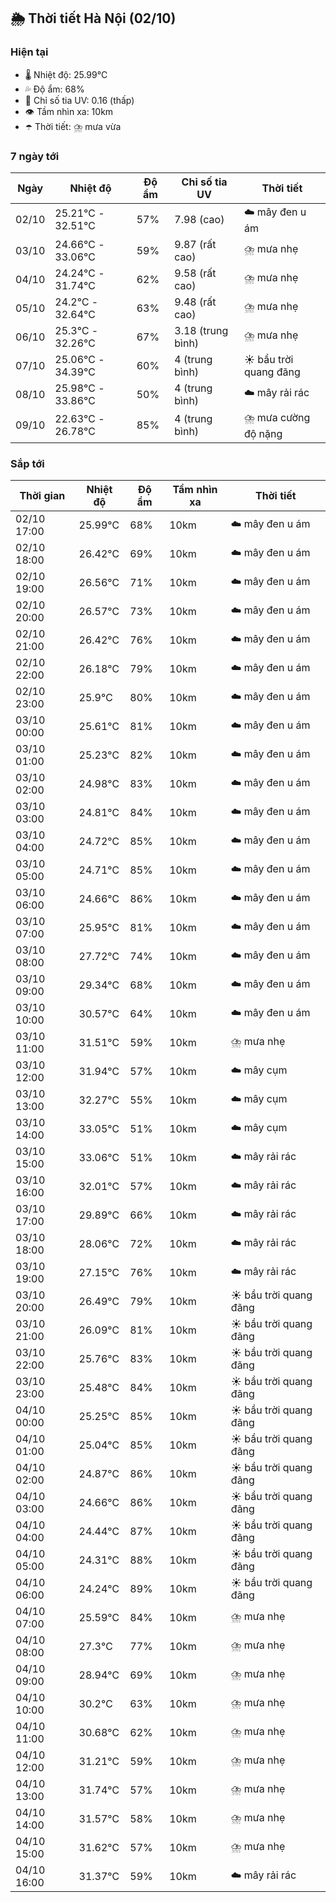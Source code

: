 ## 🌦️ Thời tiết Hà Nội (02/10)

### Hiện tại

- 🌡️ Nhiệt độ: 25.99℃
- 💦 Độ ẩm: 68%
- 🌟 Chỉ số tia UV: 0.16 (thấp)
- 👁️ Tầm nhìn xa: 10km
- ☂️ Thời tiết: ⛈️ mưa vừa

### 7 ngày tới

| Ngày | Nhiệt độ | Độ ẩm | Chỉ số tia UV | Thời tiết |
| --- | --- | --- | --- | --- |
| 02/10 | 25.21℃ - 32.51℃ | 57% | 7.98 (cao) | ☁️ mây đen u ám |
| 03/10 | 24.66℃ - 33.06℃ | 59% | 9.87 (rất cao) | ⛈️ mưa nhẹ |
| 04/10 | 24.24℃ - 31.74℃ | 62% | 9.58 (rất cao) | ⛈️ mưa nhẹ |
| 05/10 | 24.2℃ - 32.64℃ | 63% | 9.48 (rất cao) | ⛈️ mưa nhẹ |
| 06/10 | 25.3℃ - 32.26℃ | 67% | 3.18 (trung bình) | ⛈️ mưa nhẹ |
| 07/10 | 25.06℃ - 34.39℃ | 60% | 4 (trung bình) | ☀️ bầu trời quang đãng |
| 08/10 | 25.98℃ - 33.86℃ | 50% | 4 (trung bình) | ☁️ mây rải rác |
| 09/10 | 22.63℃ - 26.78℃ | 85% | 4 (trung bình) | ⛈️ mưa cường độ nặng |

### Sắp tới

| Thời gian | Nhiệt độ | Độ ẩm | Tầm nhìn xa | Thời tiết |
| --- | --- | --- | --- | --- |
| 02/10 17:00 | 25.99℃ | 68% | 10km | ☁️ mây đen u ám |
| 02/10 18:00 | 26.42℃ | 69% | 10km | ☁️ mây đen u ám |
| 02/10 19:00 | 26.56℃ | 71% | 10km | ☁️ mây đen u ám |
| 02/10 20:00 | 26.57℃ | 73% | 10km | ☁️ mây đen u ám |
| 02/10 21:00 | 26.42℃ | 76% | 10km | ☁️ mây đen u ám |
| 02/10 22:00 | 26.18℃ | 79% | 10km | ☁️ mây đen u ám |
| 02/10 23:00 | 25.9℃ | 80% | 10km | ☁️ mây đen u ám |
| 03/10 00:00 | 25.61℃ | 81% | 10km | ☁️ mây đen u ám |
| 03/10 01:00 | 25.23℃ | 82% | 10km | ☁️ mây đen u ám |
| 03/10 02:00 | 24.98℃ | 83% | 10km | ☁️ mây đen u ám |
| 03/10 03:00 | 24.81℃ | 84% | 10km | ☁️ mây đen u ám |
| 03/10 04:00 | 24.72℃ | 85% | 10km | ☁️ mây đen u ám |
| 03/10 05:00 | 24.71℃ | 85% | 10km | ☁️ mây đen u ám |
| 03/10 06:00 | 24.66℃ | 86% | 10km | ☁️ mây đen u ám |
| 03/10 07:00 | 25.95℃ | 81% | 10km | ☁️ mây đen u ám |
| 03/10 08:00 | 27.72℃ | 74% | 10km | ☁️ mây đen u ám |
| 03/10 09:00 | 29.34℃ | 68% | 10km | ☁️ mây đen u ám |
| 03/10 10:00 | 30.57℃ | 64% | 10km | ☁️ mây đen u ám |
| 03/10 11:00 | 31.51℃ | 59% | 10km | ⛈️ mưa nhẹ |
| 03/10 12:00 | 31.94℃ | 57% | 10km | ☁️ mây cụm |
| 03/10 13:00 | 32.27℃ | 55% | 10km | ☁️ mây cụm |
| 03/10 14:00 | 33.05℃ | 51% | 10km | ☁️ mây cụm |
| 03/10 15:00 | 33.06℃ | 51% | 10km | ☁️ mây rải rác |
| 03/10 16:00 | 32.01℃ | 57% | 10km | ☁️ mây rải rác |
| 03/10 17:00 | 29.89℃ | 66% | 10km | ☁️ mây rải rác |
| 03/10 18:00 | 28.06℃ | 72% | 10km | ☁️ mây rải rác |
| 03/10 19:00 | 27.15℃ | 76% | 10km | ☁️ mây rải rác |
| 03/10 20:00 | 26.49℃ | 79% | 10km | ☀️ bầu trời quang đãng |
| 03/10 21:00 | 26.09℃ | 81% | 10km | ☀️ bầu trời quang đãng |
| 03/10 22:00 | 25.76℃ | 83% | 10km | ☀️ bầu trời quang đãng |
| 03/10 23:00 | 25.48℃ | 84% | 10km | ☀️ bầu trời quang đãng |
| 04/10 00:00 | 25.25℃ | 85% | 10km | ☀️ bầu trời quang đãng |
| 04/10 01:00 | 25.04℃ | 85% | 10km | ☀️ bầu trời quang đãng |
| 04/10 02:00 | 24.87℃ | 86% | 10km | ☀️ bầu trời quang đãng |
| 04/10 03:00 | 24.66℃ | 86% | 10km | ☀️ bầu trời quang đãng |
| 04/10 04:00 | 24.44℃ | 87% | 10km | ☀️ bầu trời quang đãng |
| 04/10 05:00 | 24.31℃ | 88% | 10km | ☀️ bầu trời quang đãng |
| 04/10 06:00 | 24.24℃ | 89% | 10km | ☀️ bầu trời quang đãng |
| 04/10 07:00 | 25.59℃ | 84% | 10km | ⛈️ mưa nhẹ |
| 04/10 08:00 | 27.3℃ | 77% | 10km | ⛈️ mưa nhẹ |
| 04/10 09:00 | 28.94℃ | 69% | 10km | ⛈️ mưa nhẹ |
| 04/10 10:00 | 30.2℃ | 63% | 10km | ⛈️ mưa nhẹ |
| 04/10 11:00 | 30.68℃ | 62% | 10km | ⛈️ mưa nhẹ |
| 04/10 12:00 | 31.21℃ | 59% | 10km | ⛈️ mưa nhẹ |
| 04/10 13:00 | 31.74℃ | 57% | 10km | ⛈️ mưa nhẹ |
| 04/10 14:00 | 31.57℃ | 58% | 10km | ⛈️ mưa nhẹ |
| 04/10 15:00 | 31.62℃ | 57% | 10km | ⛈️ mưa nhẹ |
| 04/10 16:00 | 31.37℃ | 59% | 10km | ☁️ mây rải rác |

